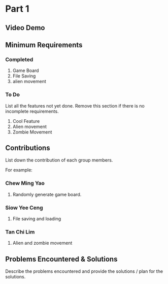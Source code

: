 # Part 1

## Video Demo



## Minimum Requirements

### Completed

1. Game Board
2. File Saving
3. alien movement

### To Do

List all the features not yet done. Remove this section if there is no incomplete requirements.

1. Cool Feature
2. Alien movement
3. Zombie Movement

## Contributions

List down the contribution of each group members.

For example:

### Chew Ming Yao

1. Randomly generate game board.

### Siow Yee Ceng

1. File saving and loading 

### Tan Chi Lim

1. Alien and zombie movement

## Problems Encountered & Solutions

Describe the problems encountered and provide the solutions / plan for the solutions.